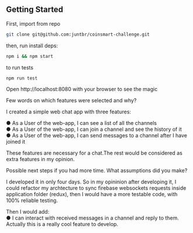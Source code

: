## Getting Started

First, import from repo
```bash
git clone git@github.com:juntbr/coinsmart-challenge.git
```

then, run install deps:

```bash
npm i && npm start
```


to run tests

```bash
npm run test
```

Open http://localhost:8080 with your browser to see the magic

Few words on which features were selected and why?

I created a simple web chat app with three features:

● As a User of the web-app, I can see a list of all the channels <br />
● As a User of the web-app, I can join a channel and see the history of it <br />
● As a User of the web-app, I can send messages to a channel after I have joined it <br />

These features are necessary for a chat.The rest would be considered as extra features in my opinion. 


Possible next steps if you had more time. What assumptions did you make?

I developed it in only four days. So in my opininion after developing it, I could refactor my archtecture to sync firebase websockets requests inside application folder (redux), then I would have a more testable code, with 100% reliable testing.

Then I would add: <br /> ● I can interact with received messages in a channel and reply to them. Actually this is a really cool feature to develop.
